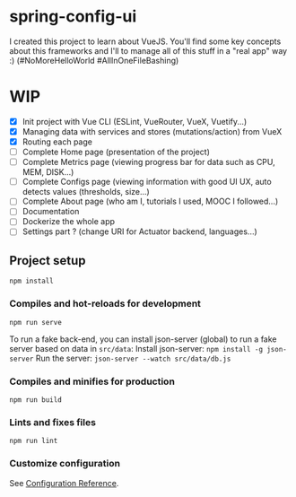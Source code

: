 # spring-config-ui

I created this project to learn about VueJS. You'll find some key concepts about this frameworks and I'll to manage all of this stuff in a "real app" way :) (#NoMoreHelloWorld #AllInOneFileBashing)

# WIP
- [x] Init project with Vue CLI (ESLint, VueRouter, VueX, Vuetify...)
- [x] Managing data with services and stores (mutations/action) from VueX
- [x] Routing each page
- [ ] Complete Home page (presentation of the project)
- [ ] Complete Metrics page (viewing progress bar for data such as CPU, MEM, DISK...)
- [ ] Complete Configs page (viewing information with good UI UX, auto detects values (thresholds, size...)
- [ ] Complete About page (who am I, tutorials I used, MOOC I followed...)
- [ ] Documentation
- [ ] Dockerize the whole app
- [ ] Settings part ? (change URI for Actuator backend, languages...)

## Project setup
```
npm install
```

### Compiles and hot-reloads for development
```
npm run serve
```

To run a fake back-end, you can install json-server (global) to run a fake server based on data in `src/data`:
Install json-server: `npm install -g json-server`
Run the server: `json-server --watch src/data/db.js`

### Compiles and minifies for production
```
npm run build
```

### Lints and fixes files
```
npm run lint
```

### Customize configuration
See [Configuration Reference](https://cli.vuejs.org/config/).
